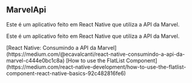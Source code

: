 ## MarvelApi

<p>
  Este é um aplicativo feito em React Native que utiliza a API da Marvel.
</p>

<p>
  Este é um aplicativo feito em React Native que utiliza a API da Marvel.
</p>
[React Native: Consumindo a API da Marvel](https://medium.com/@ecavalcanti/react-native-consumindo-a-api-da-marvel-c444e0bc1c8a)
[How to use the FlatList Component](https://medium.com/react-native-development/how-to-use-the-flatlist-component-react-native-basics-92c482816fe6)


